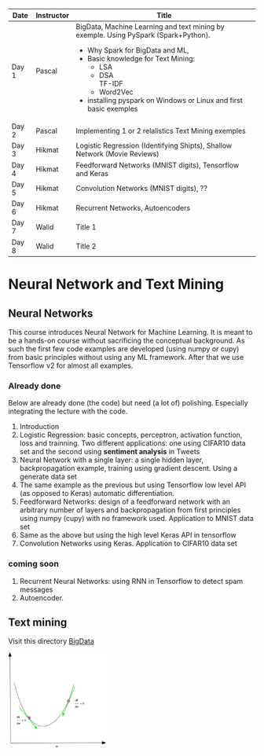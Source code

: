 | Date | Instructor | Title |
|  ---- |  ----------|   ------|
| Day 1 | Pascal | BigData, Machine Learning and text mining by exemple. Using PySpark (Spark+Python). <ul><li>Why Spark for BigData and ML,</li><li>Basic knowledge for Text Mining:<ul><li>LSA</li><li>DSA</li>TF-IDF<li>Word2Vec</li></ul></li><li>installing pyspark on Windows or Linux and first basic exemples</li></ul>|
| Day 2 | Pascal | Implementing 1 or 2 relalistics Text Mining exemples  |
| Day 3 | Hikmat | Logistic Regression (Identifying Shipts), Shallow Network (Movie Reviews)|
| Day 4 | Hikmat | Feedforward Networks (MNIST digits), Tensorflow and Keras|
| Day 5 | Hikmat | Convolution Networks (MNIST digits), ??|
| Day 6 | Hikmat | Recurrent Networks, Autoencoders|
| Day 7 | Walid | Title 1 |
| Day 8 | Walid | Title 2 |



# Neural Network and Text Mining

## Neural Networks

This course introduces Neural Network for Machine Learning. It is meant to be a hands-on
course without sacrificing the conceptual background. As such the first few code examples are developed (using numpy or cupy) from basic principles without using any ML framework. After that we use Tensorflow v2 for almost all examples.

### Already done

Below are already done (the code) but need (a lot of) polishing. Especially integrating the lecture with the code.
1. Introduction
1. Logistic Regression: basic concepts, perceptron, activation function, loss and trainning. Two different applications: one using CIFAR10 data set  and the second using  **sentiment analysis** in Tweets
1. Neural Network with a single layer: a single hidden layer, backpropagation example, training using gradient descent. Using a generate data set
1. The same example as the previous but using Tensorflow low level API (as opposed to Keras) automatic differentiation.
1. Feedforward Networks: design of a feedforward network with an arbitrary number of layers and backpropagation from first principles using numpy (cupy) with no framework used. Application to MNIST data set
1. Same as the above but using the high level Keras API in tensorflow
1. Convolution Networks using Keras. Application to CIFAR10 data set

### coming soon

1. Recurrent Neural Networks: using RNN in Tensorflow to detect spam messages  
1. Autoencoder.


## Text mining

Visit this directory [BigData](BigData)

<img src="https://github.com/hikmatfarhat-ndu/CSC645/blob/master/figures/gradient-descent.png" width=200 />

